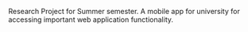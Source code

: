 Research Project for Summer semester. A mobile app for university for accessing important web application functionality.